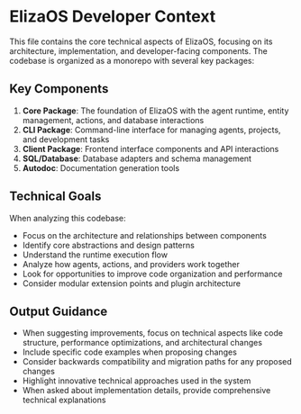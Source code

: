 # ElizaOS Developer Context

This file contains the core technical aspects of ElizaOS, focusing on its architecture, implementation, and developer-facing components. The codebase is organized as a monorepo with several key packages:

## Key Components

1. **Core Package**: The foundation of ElizaOS with the agent runtime, entity management, actions, and database interactions
2. **CLI Package**: Command-line interface for managing agents, projects, and development tasks
3. **Client Package**: Frontend interface components and API interactions
4. **SQL/Database**: Database adapters and schema management
5. **Autodoc**: Documentation generation tools

## Technical Goals

When analyzing this codebase:

- Focus on the architecture and relationships between components
- Identify core abstractions and design patterns
- Understand the runtime execution flow
- Analyze how agents, actions, and providers work together
- Look for opportunities to improve code organization and performance
- Consider modular extension points and plugin architecture

## Output Guidance

- When suggesting improvements, focus on technical aspects like code structure, performance optimizations, and architectural changes
- Include specific code examples when proposing changes
- Consider backwards compatibility and migration paths for any proposed changes
- Highlight innovative technical approaches used in the system
- When asked about implementation details, provide comprehensive technical explanations
